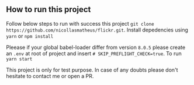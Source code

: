 ## How to run this project

Follow below steps to run with success this project `git clone https://github.com/nicollasmatheus/flickr.git`. Install depedencies using `yarn`
or `npm install`

Pleease if your global babel-loader differ from version `8.0.5` please create an `.env` at root of project and insert `# SKIP_PREFLIGHT_CHECK=true`. To run `yarn start`

This project is only for test purpose. In case of any doubts please don't hesitate to contact me or open a PR.

